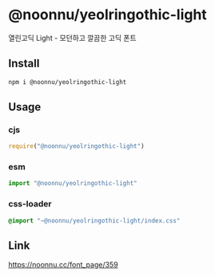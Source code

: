 # @noonnu/yeolringothic-light
열린고딕 Light - 모던하고 깔끔한 고딕 폰트

## Install
```sh
npm i @noonnu/yeolringothic-light
```
## Usage
### cjs
```js
require("@noonnu/yeolringothic-light")
```
### esm
```js
import "@noonnu/yeolringothic-light"
```
### css-loader
```css
@import "~@noonnu/yeolringothic-light/index.css"
```

## Link
https://noonnu.cc/font_page/359